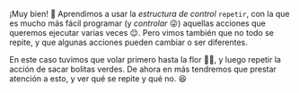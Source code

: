 ¡Muy bien! :tada: Aprendimos a usar la _estructura de control_ `repetir`, con la que es mucho más fácil programar (y _controlar_ :stuck_out_tongue_winking_eye:) aquellas acciones que queremos ejecutar  varias veces :relieved:. Pero vimos también que no todo se repite, y que algunas acciones pueden cambiar o ser diferentes.

En este caso tuvimos que volar primero hasta la flor :tulip::honeybee:, y luego repetir la acción de sacar bolitas verdes. De ahora en más tendremos que prestar atención a esto, y ver qué se repite y qué no. :satisfied: